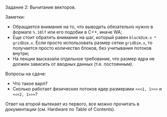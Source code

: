 Задание 2: Вычитание векторов.

Заметки:
* Обращается внимание на то, что выводить обязательно нужно в формате `%.10lf`
  или его подобии в C++, иначе WA;
* Еще стоит обратить внимание на шаг, который равен `blockDim.x * gridDim.x`.
  Если просто использовать размер сетки `gridDim.x`, то получается просто
  количество блоков, без учитывания потоков внутри;
* На лекции высказали отдельное требование, что размер ядра не должен зависить 
  от вводных данных (т.е. постоянным).

Вопросы на сдаче:
* Что такое варп?
* Сколько работает физических потоков ядер размерами `<<<1, 1>>>` и `<<<2, 1>>>`?

Ответ на второй вытекает из первого, все можно прочитать в документации 
(см. Hardware по Table of Contents).
